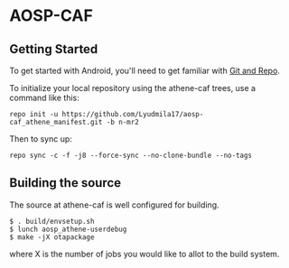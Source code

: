 AOSP-CAF
===========

Getting Started
---------------

To get started with Android, you'll need to get
familiar with [Git and Repo](http://source.android.com/source/using-repo.html).

To initialize your local repository using the athene-caf trees, use a command like this:

    repo init -u https://github.com/Lyudmila17/aosp-caf_athene_manifest.git -b n-mr2

Then to sync up:

    repo sync -c -f -j8 --force-sync --no-clone-bundle --no-tags

Building the source
---------------

The source at athene-caf is well configured for building.

    $ . build/envsetup.sh
    $ lunch aosp_athene-userdebug
    $ make -jX otapackage

where X is the number of jobs you would like to allot to the build system.
